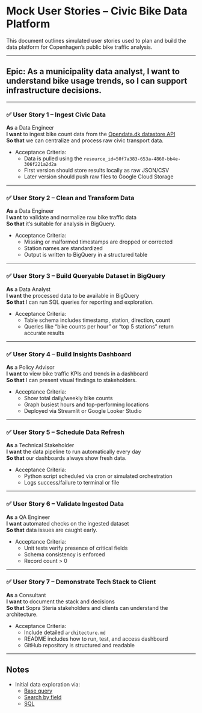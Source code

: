 # Mock User Stories – Civic Bike Data Platform

This document outlines simulated user stories used to plan and build the data platform for Copenhagen’s public bike traffic analysis.

---

## Epic: As a municipality data analyst, I want to understand bike usage trends, so I can support infrastructure decisions.

---

### ✅ User Story 1 – Ingest Civic Data

**As** a Data Engineer  
**I want** to ingest bike count data from the [Opendata.dk datastore API](https://admin.opendata.dk)  
**So that** we can centralize and process raw civic transport data.

- Acceptance Criteria:
  - Data is pulled using the `resource_id=50f7a383-653a-4860-bb4e-306f221a2d2a`
  - First version should store results locally as raw JSON/CSV
  - Later version should push raw files to Google Cloud Storage

---

### ✅ User Story 2 – Clean and Transform Data

**As** a Data Engineer  
**I want** to validate and normalize raw bike traffic data  
**So that** it’s suitable for analysis in BigQuery.

- Acceptance Criteria:
  - Missing or malformed timestamps are dropped or corrected
  - Station names are standardized
  - Output is written to BigQuery in a structured table

---

### ✅ User Story 3 – Build Queryable Dataset in BigQuery

**As** a Data Analyst  
**I want** the processed data to be available in BigQuery  
**So that** I can run SQL queries for reporting and exploration.

- Acceptance Criteria:
  - Table schema includes timestamp, station, direction, count
  - Queries like “bike counts per hour” or “top 5 stations” return accurate results

---

### ✅ User Story 4 – Build Insights Dashboard

**As** a Policy Advisor  
**I want** to view bike traffic KPIs and trends in a dashboard  
**So that** I can present visual findings to stakeholders.

- Acceptance Criteria:
  - Show total daily/weekly bike counts
  - Graph busiest hours and top-performing locations
  - Deployed via Streamlit or Google Looker Studio

---

### ✅ User Story 5 – Schedule Data Refresh

**As** a Technical Stakeholder  
**I want** the data pipeline to run automatically every day  
**So that** our dashboards always show fresh data.

- Acceptance Criteria:
  - Python script scheduled via cron or simulated orchestration
  - Logs success/failure to terminal or file

---

### ✅ User Story 6 – Validate Ingested Data

**As** a QA Engineer  
**I want** automated checks on the ingested dataset  
**So that** data issues are caught early.

- Acceptance Criteria:
  - Unit tests verify presence of critical fields
  - Schema consistency is enforced
  - Record count > 0

---

### ✅ User Story 7 – Demonstrate Tech Stack to Client

**As** a Consultant  
**I want** to document the stack and decisions  
**So that** Sopra Steria stakeholders and clients can understand the architecture.

- Acceptance Criteria:
  - Include detailed `architecture.md`
  - README includes how to run, test, and access dashboard
  - GitHub repository is structured and readable

---

## Notes

- Initial data exploration via:
  - [Base query](https://admin.opendata.dk/api/3/action/datastore_search?resource_id=50f7a383-653a-4860-bb4e-306f221a2d2a&limit=5)
  - [Search by field](https://admin.opendata.dk/api/3/action/datastore_search?q=jones&resource_id=50f7a383-653a-4860-bb4e-306f221a2d2a)
  - [SQL](https://admin.opendata.dk/api/3/action/datastore_search_sql?sql=SELECT%20*%20from%20%2250f7a383-653a-4860-bb4e-306f221a2d2a%22%20WHERE%20title%20LIKE%20%27jones%27)

